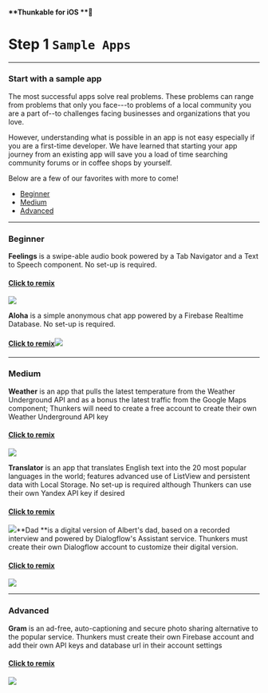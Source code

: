 #### **Thunkable for iOS **

# Step 1 `Sample Apps`

---

### S**tart with a sample app**

The most successful apps solve real problems. These problems can range from problems that only you face---to problems of a local community you are a part of--to challenges facing businesses and organizations that you love.

However, understanding what is possible in an app is not easy especially if you are a first-time developer. We have learned that starting your app journey from an existing app will save you a load of time searching community forums or in coffee shops by yourself.

Below are a few of our favorites with more to come!

* [Beginner](#beginner)
* [Medium](#medium)
* [Advanced](#advanced)

---

### Beginner

**Feelings** is a swipe-able audio book powered by a Tab Navigator and a Text to Speech component. No set-up is required.

#### [Click to remix](https://goo.gl/tsHZnj)

![](/assets/✕-feelings.png)

**Aloha** is a simple anonymous chat app powered by a Firebase Realtime Database. No set-up is required.

#### [Click to remix](https://goo.gl/7QoYAC)![](/assets/✕-aloha.png)

---

### **Medium**

**Weather** is an app that pulls the latest temperature from the Weather Underground API and as a bonus the latest traffic from the Google Maps component; Thunkers will need to create a free account to create their own Weather Underground API key

#### [Click to remix ](https://goo.gl/mSsbkh)

![](/assets/✕-weather.png)

**Translator** is an app that translates English text into the 20 most popular languages in the world; features advanced use of ListView and persistent data with Local Storage. No set-up is required although Thunkers can use their own Yandex API key if desired

#### [Click to remix](https://goo.gl/fKP8xL)

![](/assets/✕-translator.png)**Dad **is a digital version of Albert's dad, based on a recorded interview and powered by Dialogflow's Assistant service. Thunkers must create their own Dialogflow account to customize their digital version.

#### [Click to remix](https://goo.gl/K4C1Um)

![](/assets/✕-dad.png)

---

### Advanced

**Gram** is an ad-free, auto-captioning and secure photo sharing alternative to the popular service. Thunkers must create their own Firebase account and add their own API keys and database url in their account settings

#### [Click to remix](https://goo.gl/QFpkx4)

![](/assets/✕-thunkablegram.png)

